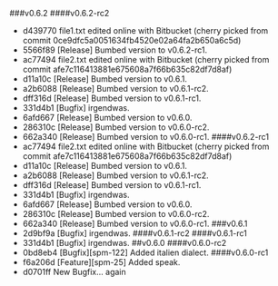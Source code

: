 ###v0.6.2
####v0.6.2-rc2
* d439770 file1.txt edited online with Bitbucket (cherry picked from commit 0ce9dfc5a0051634fb4520e02a64fa2b650a6c5d)
* 5566f89 [Release] Bumbed version to v0.6.2-rc1.
* ac77494 file2.txt edited online with Bitbucket (cherry picked from commit afe7c116413881e675608a7f66b635c82df7d8af)
* d11a10c [Release] Bumbed version to v0.6.1.
* a2b6088 [Release] Bumbed version to v0.6.1-rc2.
* dff316d [Release] Bumbed version to v0.6.1-rc1.
* 331d4b1 [Bugfix] irgendwas.
* 6afd667 [Release] Bumbed version to v0.6.0.
* 286310c [Release] Bumbed version to v0.6.0-rc2.
* 662a340 [Release] Bumbed version to v0.6.0-rc1.
####v0.6.2-rc1
* ac77494 file2.txt edited online with Bitbucket (cherry picked from commit afe7c116413881e675608a7f66b635c82df7d8af)
* d11a10c [Release] Bumbed version to v0.6.1.
* a2b6088 [Release] Bumbed version to v0.6.1-rc2.
* dff316d [Release] Bumbed version to v0.6.1-rc1.
* 331d4b1 [Bugfix] irgendwas.
* 6afd667 [Release] Bumbed version to v0.6.0.
* 286310c [Release] Bumbed version to v0.6.0-rc2.
* 662a340 [Release] Bumbed version to v0.6.0-rc1.
###v0.6.1
* 2d9bf9a [Bugfix] irgendwas.
####v0.6.1-rc2
####v0.6.1-rc1
* 331d4b1 [Bugfix] irgendwas.
##v0.6.0
####v0.6.0-rc2
* 0bd8eb4 [Bugfix][spm-122] Added italien dialect.
####v0.6.0-rc1
* f6a206d [Feature][spm-25] Added speak.
* d0701ff New Bugfix... again
